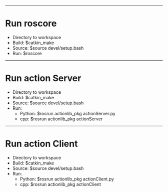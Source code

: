 ------------------------------------------------------------------------------
# Run roscore
- Directory to workspace
- Build: $catkin_make
- Source: $source devel/setup.bash
- Run: $roscore

--------------------------------------------------------------------------------------
# Run action Server
- Directory to workspace
- Build: $catkin_make
- Source: $source devel/setup.bash
- Run:
    + Python: $rosrun actionlib_pkg actionServer.py
    + cpp: $rosrun actionlib_pkg actionServer

--------------------------------------------------------------------------------------
# Run action Client
- Directory to workspace
- Build: $catkin_make
- Source: $source devel/setup.bash
- Run:
    + Python: $rosrun actionlib_pkg actionClient.py
    + cpp: $rosrun actionlib_pkg actionClient